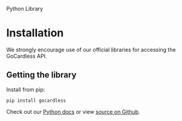 <h0>Python Library</h0>

# Installation

We strongly encourage use of our official libraries for accessing the GoCardless API.

## Getting the library

Install from pip:

	pip install gocardless

Check out our [Python docs](/python) or view [source on Github](https://github.com/gocardless/gocardless-python).
